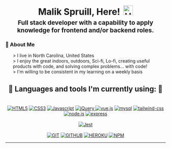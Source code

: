 <h1 style="text-align: center;margin-bottom: 5px;">Malik Spruill, Here!<img src="https://raw.githubusercontent.com/iampavangandhi/iampavangandhi/master/gifs/Hi.gif" alt="Hi" style="width: 30px;margin-left: 10px;"></h1>
<h3 style="font-size: 1.2rem; text-align: center;margin: 0 0 20px 0;">Full stack developer with a capability to apply knowledge for frontend and/or backend roles.</h3>

<h3>🍏 About Me</h3>
<ul style="list-style: none;">
<li>> I live in North Carolina, United States</li>
<li>> I enjoy the great indoors, outdoors, Sci-fi, Lo-fi, creating useful products with code, and solving complex problems... with code!</li>
<li>> I'm willing to be consistent in my learning on a weekly basis</li>
</ul>

<div style="text-align: center">
  <h3 style="font-size: 1.4rem">🧰 Languages and tools I'm currently using: 🧰</h3><br>
    <a href="https://"><img src="https://img.shields.io/static/v1?label=&message=HTML5&color=%23E34F26&style=for-the-badge&logo=html5&logoColor=whitesmoke" alt="HTML5"></a>
    <a href="https://"><img src="https://img.shields.io/static/v1?label=&message=CSS3&color=%231572B6&style=for-the-badge&logo=css3&logoColor=whitesmoke" alt="CSS3"></a>
    <a href="https://"><img src="https://img.shields.io/static/v1?label=&message=Javascript&color=%23F7DF1E&style=for-the-badge&logo=javascript&logoColor=grey" alt="Javascript"></a>
    <a href="https://"><img src="https://img.shields.io/static/v1?label=&message=jQuery&color=blue&style=for-the-badge&logo=jQuery&logoColor=white" alt="jQuery"> </a>
    <a href="https://"><img src="https://img.shields.io/static/v1?label=&message=vue.js&color=lightblue&vue.js&style=for-the-badge&logo=vue.js&logoColor=4FC08D" alt="vue.js"></a>
    <a href="https://"><img src="https://img.shields.io/static/v1?label=&message=mysql&color=black&vue.js&style=for-the-badge&logo=mysql&logoColor=white" alt="mysql"></a>
    <a href="https://"><img src="https://img.shields.io/static/v1?label=&message=tailwind&color=darkcyan&vue.js&style=for-the-badge&logo=tailwindcss&logoColor=white" alt="tailwind-css"></a>
    <a href="https://"><img src="https://img.shields.io/static/v1?label=&message=node.js&color=green&style=for-the-badge&logo=node.js&logoColor=white" alt="node.js"></a>
    <a href="https://"><img src="https://img.shields.io/static/v1?label=&message=Express&color=cadetblue&style=for-the-badge&logo=express&logoColor=white" alt="express"></a>
    <br><br>
    <a href="https://"><img src="https://img.shields.io/static/v1?label=&message=Jest&color=crimson&style=for-the-badge&logo=Jest&logoColor=white" alt="Jest"></a>
    <br><br>
    <a href="https://"><img src="https://img.shields.io/static/v1?label=&message=GIT&color=%23F05032&style=for-the-badge&logo=git&logoColor=whitesmoke" alt="GIT"></a>
    <a href="https://www.github.com/MalikSpruill" target="_blank"><img src="https://img.shields.io/static/v1?label=&message=GITHUB&color=%23181717&style=for-the-badge&logo=github&logoColor=whitesmoke" alt="GITHUB"></a>
    <a href="https://www.github.com/MalikSpruill" target="_blank"><img src="https://img.shields.io/static/v1?label=&message=HEROKU&color=rebeccapurple&style=for-the-badge&logo=heroku&logoColor=white" alt="HEROKU"></a>
    <a href="https://"><img src="https://img.shields.io/static/v1?label=&message=NPM&color=black&style=for-the-badge&logo=npm&logoColor=whitesmoke" alt="NPM"></a>
</div>


------

<!--
**MalikSpruill/MalikSpruill** is a ✨ _special_ ✨ repository because its `README.md` (this file) appears on your GitHub profile.
-->